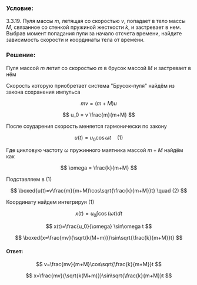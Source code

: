 ###  Условие:

$3.3.19.$ Пуля массы $m$, летящая со скоростью $v$, попадает в тело массы $M$, связанное со стенкой пружиной жесткости $k$, и застревает в нем. Выбрав момент попадания пули за начало отсчета времени, найдите зависимость скорости и координаты тела от времени.

###  Решение:

Пуля массой $m$ летит со скоростью $m$ в брусок массой $M$ и застревает в нём

Скорость которую приобретает система "Брусок-пуля" найдём из закона сохранения импульса

$$
mv = (m+M)u
$$

$$
u_0 = v \frac{m}{m+M}
$$

После соударения скорость меняется гармонически по закону

$$
u(t)=u_0 \cos\omega t \quad \text{(1)}
$$

Где цикловую частоту $\omega$ пружинного маятника массой $m+M$ найдём как

$$
\omega = \frac{k}{m+M}
$$

Подставляем в $(1)$

$$
\boxed{u(t)=v\frac{m}{m+M}\cos\sqrt{\frac{k}{m+M}}t} \quad (2)
$$

Координату найдем интегрируя $(1)$

$$
x(t)= u_0 \int \cos (\omega t) dt
$$

$$
x(t)=\frac{u_0}{\omega} \sin\omega t
$$

$$
\boxed{x=\frac{mv}{\sqrt{k(M+m)}}\sin\sqrt{\frac{k}{m+M}}t}
$$

####  Ответ:

$$
v=\frac{mv}{m+M}\cos\sqrt{\frac{k}{m+M}}t
$$

$$
x=\frac{mv}{\sqrt{k(M+m)}}\sin\sqrt{\frac{k}{m+M}}t
$$